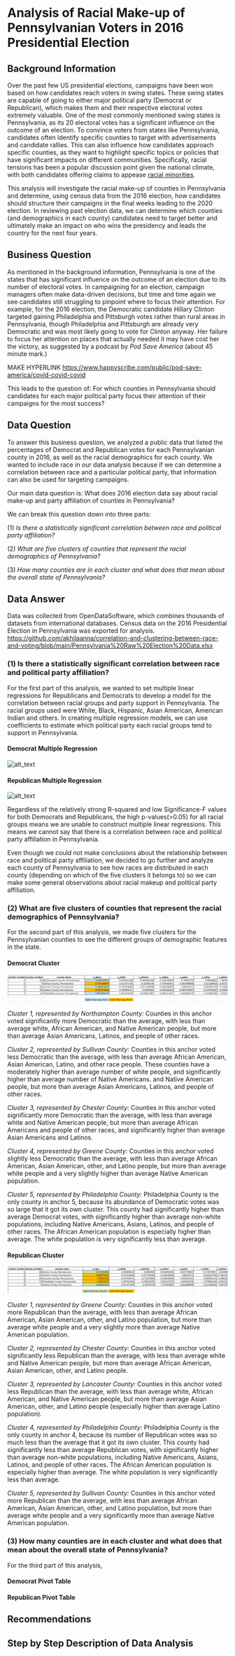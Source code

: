 # Analysis of Racial Make-up of Pennsylvanian Voters in 2016 Presidential Election

## Background Information 
Over the past few US presidential elections, campaigns have been won based on how candidates reach voters in swing states. These swing states are capable of going to either major political party (Democrat or Republican), which makes them and their respective electoral votes extremely valuable. One of the most commonly mentioned swing states is Pennsylvania, as its 20 electoral votes has a significant influence on the outcome of an election. To convince voters from states like Pennsylvania, candidates often identify specific counties to target with advertisements and candidate rallies. This can also influence how candidates approach specific counties, as they want to highlight specific topics or policies that have significant impacts on different communities. Specifically, racial tensions has been a popular discussion point given the national climate, with both candidates offering claims to appease [racial minorities](https://www.nytimes.com/2020/10/28/upshot/election-polling-racial-gap.html).  

This analysis will investigate the racial make-up of counties in Pennsylvania and determine, using census data from the 2016 election, how candidates should structure their campaigns in the final weeks leading to the 2020 election. In reviewing past election data, we can determine which counties (and demographics in each county) candidates need to target better and ultimately make an impact on who wins the presidency and leads the country for the next four years. 

## Business Question

As mentioned in the background information, Pennsylvania is one of the states that has significant influence on the outcome of an election due to its number of electoral votes. In campaigning for an election, campaign managers often make data-driven decisions, but time and time again we see candidates still struggling to pinpoint where to focus their attention. For example, for the 2016 election, the Democratic candidate Hillary Clinton targeted gaining Philadelphia and Pittsburgh votes rather than rural areas in Pennsylvania, though Philadelphia and Pittsburgh are already very Democratic and was most likely going to vote for Clinton anyway. Her failure to focus her attention on places that actually needed it may have cost her the victory, as suggested by a podcast by *Pod Save America* (about 45 minute mark.) 

MAKE HYPERLINK https://www.happyscribe.com/public/pod-save-america/covid-covid-covid 

This leads to the question of: For which counties in Pennsylvania should candidates for each major political party focus their attention of their campaigns for the most success? 

## Data Question 

To answer this business question, we analyzed a public data that listed the percentages of Democrat and Republican votes for each Pennsylvanian county in 2016, as well as the racial demographics for each county. We wanted to include race in our data analysis because if we can determine a correlation between race and a particular political party, that information can also be used for targeting campaigns. 

Our main data question is: What does 2016 election data say about racial make-up and party affiliation of counties in Pennsylvania?

We can break this question down into three parts: 

(1) *Is there a statistically significant correlation between race and political party affiliation?* 

(2) *What are five clusters of counties that represent the racial demographics of Pennsylvania?* 

(3) *How many counties are in each cluster and what does that mean about the overall state of Pennsylvania?*

## Data Answer 
Data was collected from OpenDataSoftware, which combines thousands of datasets from international databases. Census data on the 2016 Presidential Election in Pennsylvania was exported for analysis. 
https://github.com/akhilaanna/correlation-and-clustering-between-race-and-voting/blob/main/Pennsylvania%20Raw%20Election%20Data.xlsx

### (1) Is there a statistically significant correlation between race and political party affiliation? 

For the first part of this analysis, we wanted to set multiple linear regressions for Republicans and Democrats to develop a model for the correlation between racial groups and party support in Pennsylvania. The racial groups used were White, Black, Hispanic, Asian American, American Indian and others. In creating multiple regression models, we can use coefficients to estimate which political party each racial groups tend to support in Pennsylvania. 

#### Democrat Multiple Regression 
![alt_text](https://github.com/akhilaanna/correlation-and-clustering-between-race-and-voting/blob/main/Regression%20Democrat.png)

#### Republican Multiple Regression 
![alt_text](https://github.com/akhilaanna/correlation-and-clustering-between-race-and-voting/blob/main/Regression%20Republican.png)

Regardless of the relatively strong R-squared and low Significance-F values for both Democrats and Republicans, the high p-values(>0.05) for all racial groups means we are unable to construct multiple linear regressions. This means we cannot say that there is a correlation between race and political party affiliation in Pennsylvania. 

Even though we could not make conclusions about the relationship between race and political party affiliation, we decided to go further and analyze each county of Pennsylvania to see how races are distributed in each county (depending on which of the five clusters it belongs to) so we can make some general observations about racial makeup and political party affiliation. 

### (2) What are five clusters of counties that represent the racial demographics of Pennsylvania? 

For the second part of this analysis, we made five clusters for the Pennsylvanian counties to see the different groups of demographic features in the state.

#### Democrat Cluster 

![alt_text](dem-cluster-new.png)

*Cluster 1, represented by Northampton County:* Counties in this anchor voted significantly more Democratic than the average, with less than average white, African American, and Native American people, but more than average Asian Americans, Latinos, and people of other races.

*Cluster 2, represented by Sullivan County:* Counties in this anchor voted less Democratic than the average, with less than average African American, Asian American, Latino, and other race people. These counties have a moderately higher than average number of white people, and significantly higher than average number of Native Americans. and Native American people, but more than average Asian Americans, Latinos, and people of other races.

*Cluster 3, represented by Chester County:* Counties in this anchor voted significantly more Democratic than the average, with less than average white and Native American people, but more than average African Americans and people of other races, and significantly higher than average Asian Americans and Latinos.

*Cluster 4, represented by Greene County:* Counties in this anchor voted slightly less Democratic than the average, with less than average African American, Asian American, other, and Latino people, but more than average white people and a very slightly higher than average Native American population. 

*Cluster 5, represented by Philadelphia County:* Philadelphia County is the only county in anchor 5, because its abundance of Democratic votes was so large that it got its own cluster. This county had significantly higher than average Democrat votes, with significantly higher than average non-white populations, including Native Americans, Asians, Latinos, and people of other races. The African American population is especially higher than average. The white population is very significantly less than average. 

#### Republican Cluster 

![alt_text](rep-cluster-new.png)

*Cluster 1, represented by Greene County:* Counties in this anchor voted more Republican than the average, with less than average African American, Asian American, other, and Latino population, but more than average white people and a very slightly more than average Native American population. 

*Cluster 2, represented by Chester County:* Counties in this anchor voted significantly less Republican than the average, with less than average white and Native American people, but more than average African American, Asian American, other, and Latino people. 

*Cluster 3, represented by Lancaster County:* Counties in this anchor voted less Republican than the average, with less than average white, African American, and Native American people, but more than average Asian American, other, and Latino people (especially higher than average Latino population). 

*Cluster 4, represented by Philadelphia County:* Philadelphia County is the only county in anchor 4, because its number of Republican votes was so much less than the average that it got its own cluster. This county had significantly less than average Republican votes, with significantly higher than average non-white populations, including Native Americans, Asians, Latinos, and people of other races. The African American population is especially higher than average. The white population is very significantly less than average. 	

*Cluster 5, represented by Sullivan County:* Counties in this anchor voted more Republican than the average, with less than average African American, Asian American, other, and Latino population, but more than average white people and a very significantly more than average Native American population. 		

### (3) How many counties are in each cluster and what does that mean about the overall state of Pennsylvania? 

For the third part of this analysis, 

#### Democrat Pivot Table 

#### Republican Pivot Table 

## Recommendations 

## Step by Step Description of Data Analysis 
